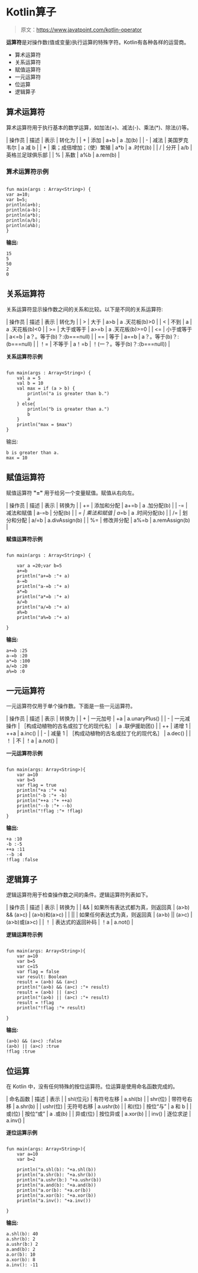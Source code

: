 # Kotlin算子

> 原文：<https://www.javatpoint.com/kotlin-operator>

**运算符**是对操作数(值或变量)执行运算的特殊字符。Kotlin有各种各样的运营商。

*   算术运算符
*   关系运算符
*   赋值运算符
*   一元运算符
*   位运算
*   逻辑算子

## 算术运算符

算术运算符用于执行基本的数学运算，如加法(+)、减法(-)、乘法(*)、除法(/)等。

| 操作员 | 描述 | 表示 | 转化为 |
| + | 添加 | a+b | a .加(b) |
| - | 减法 | 美国罗克韦尔 | a 减 b |
| * | 乘；成倍增加；（使）繁殖 | a*b | a .时代(b) |
| / | 分开 | a/b | 英格兰足球俱乐部 |
| % | 系数 | a%b | a.rem(b) |

### 算术运算符示例

```

fun main(args : Array<String>) {
var a=10;
var b=5;
println(a+b);
println(a-b);
println(a*b);
println(a/b);
println(a%b);
}

```

**输出:**

```
15
5
50
2
0

```

## 关系运算符

关系运算符显示操作数之间的关系和比较。以下是不同的关系运算符:

| 操作员 | 描述 | 表示 | 转化为 |
| > | 大于 | a>b | a .天花板(b)>0 |
| < | 不到 | a | a .天花板(b)<0 |
| >= | 大于或等于 | a>=b | a .天花板(b)>=0 |
| <= | 小于或等于 | a<=b | a？。等于(b)？:(b===null) |
| == | 等于 | a==b | a？。等于(b)？:(b===null) |
| ！= | 不等于 | a！=b | ！(一？。等于(b)？:(b===null)) |

**关系运算符示例**

```

fun main(args : Array<String>) {
    val a = 5
    val b = 10
    val max = if (a > b) {
        println("a is greater than b.")
        a
    } else{
        println("b is greater than a.")
        b
    }
    println("max = $max")
}

```

输出:

```
b is greater than a.
max = 10

```

## 赋值运算符

赋值运算符 **"="** 用于给另一个变量赋值。赋值从右向左。

| 操作员 | 描述 | 表示 | 转换为 |
| += | 添加和分配 | a+=b | a .加分配(b) |
| -= | 减法和赋值 | a-=b | 分配(b) |
| *= | 乘法和赋值 | a*=b | a .时间分配(b) |
| /= | 划分和分配 | a/=b | a.divAssign(b) |
| %= | 修改并分配 | a%=b | a.remAssign(b) |

**赋值运算符示例**

```

fun main(args : Array<String>) {

    var a =20;var b=5
    a+=b
    println("a+=b :"+ a)
    a-=b
    println("a-=b :"+ a)
    a*=b
    println("a*=b :"+ a)
    a/=b
    println("a/=b :"+ a)
    a%=b
    println("a%=b :"+ a)

}

```

**输出:**

```
a+=b :25
a-=b :20
a*=b :100
a/=b :20
a%=b :0

```

## 一元运算符

一元运算符仅用于单个操作数。下面是一些一元运算符。

| 操作员 | 描述 | 表示 | 转换为 |
| + | 一元加号 | +a | a.unaryPlus() |
| - | 一元减操作 | ［构成动植物的古名或拉丁化的现代名］ | a .联伊援助团() |
| ++ | 递增 1 | ++a | a.inc() |
| - | 减量 1 | ［构成动植物的古名或拉丁化的现代名］ | a.dec() |
| ！ | 不 | ！a | a.not() |

**一元运算符示例**

```

fun main(args: Array<String>){
    var a=10
    var b=5
    var flag = true
    println("+a :"+ +a)
    println("-b :"+ -b)
    println("++a :"+ ++a)
    println("--b :"+ --b)
    println("!flag :"+ !flag)
}

```

**输出:**

```
+a :10
-b :-5
++a :11
--b :4
!flag :false

```

## 逻辑算子

逻辑运算符用于检查操作数之间的条件。逻辑运算符列表如下。

| 操作员 | 描述 | 表示 | 转换为 |
| && | 如果所有表达式都为真，则返回真 | (a>b) && (a>c) | (a>b)和(a>c) |
| &#124;&#124; | 如果任何表达式为真，则返回真 | (a>b) &#124;&#124; (a>c) | (a>b)或(a>c) |
| ！ | 表达式的返回补码 | ！a | a.not() |

**逻辑运算符示例**

```

fun main(args: Array<String>){
    var a=10
    var b=5
    var c=15
    var flag = false
    var result: Boolean
    result = (a>b) && (a>c)
    println("(a>b) && (a>c) :"+ result)
    result = (a>b) || (a>c)
    println("(a>b) || (a>c) :"+ result)
    result = !flag
    println("!flag :"+ result)

}

```

**输出:**

```
(a>b) && (a>c) :false
(a>b) || (a>c) :true
!flag :true

```

## 位运算

在 Kotlin 中，没有任何特殊的按位运算符。位运算是使用命名函数完成的。

| 命名函数 | 描述 | 表示 |
| shl(位元) | 有符号左移 | a.shl(b) |
| shr(位) | 带符号右移 | a.shr(b) |
| ushr(位) | 无符号右移 | a.ushr(b) |
| 和(位) | 按位“与” | a 和 b |
| 或(位) | 按位“或” | a .或(b) |
| 异或(位) | 按位异或 | a.xor(b) |
| inv() | 逐位求逆 | a.inv() |

**逐位运算示例**

```

fun main(args: Array<String>){
    var a=10
    var b=2

    println("a.shl(b): "+a.shl(b))
    println("a.shr(b): "+a.shr(b))
    println("a.ushr(b:) "+a.ushr(b))
    println("a.and(b): "+a.and(b))
    println("a.or(b): "+a.or(b))
    println("a.xor(b): "+a.xor(b))
    println("a.inv(): "+a.inv())

}

```

**输出:**

```
a.shl(b): 40
a.shr(b): 2
a.ushr(b:) 2
a.and(b): 2
a.or(b): 10
a.xor(b): 8
a.inv(): -11

```